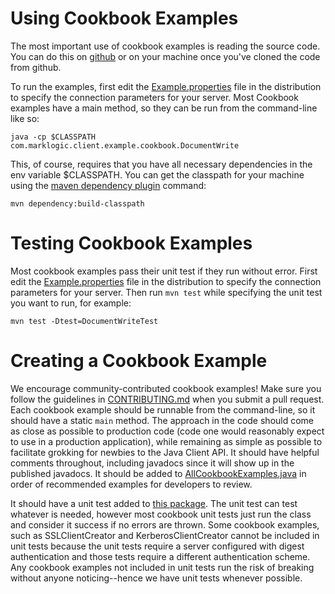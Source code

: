 # Using Cookbook Examples

The most important use of cookbook examples is reading the source code.  You
can do this on [github](https://github.com/marklogic/java-client-api) or on
your machine once you've cloned the code from github.

To run the examples, first edit the
[Example.properties](../../../../../../resources/Example.properties) file in the
distribution to specify the connection parameters for your server. Most
Cookbook examples have a main method, so they can be run from the command-line
like so:

    java -cp $CLASSPATH com.marklogic.client.example.cookbook.DocumentWrite

This, of course, requires that you have all necessary dependencies in the env
variable $CLASSPATH.  You can get the classpath for your machine using the
[maven dependency plugin](http://maven.apache.org/plugins/maven-dependency-plugin/usage.html)
command:

    mvn dependency:build-classpath

# Testing Cookbook Examples

Most cookbook examples pass their unit test if they run without error.  First
edit the [Example.properties](../../../../../../resources/Example.properties) file
in the distribution to specify the connection parameters for your server. Then
run `mvn test` while specifying the unit test you want to run, for example:

    mvn test -Dtest=DocumentWriteTest

# Creating a Cookbook Example

We encourage community-contributed cookbook examples!  Make sure you follow
the guidelines in [CONTRIBUTING.md](../../../../../../../../CONTRIBUTING.md)
when you submit a pull request.  Each cookbook example should be runnable from
the command-line, so it should have a static `main` method.  The approach in
the code should come as close as possible to production code (code one would
reasonably expect to use in a production application), while remaining as
simple as possible to facilitate grokking for newbies to the Java Client API.
It should have helpful comments throughout, including javadocs since it will
show up in the published javadocs.  It should be added to
[AllCookbookExamples.java](https://github.com/marklogic/java-client-api/blob/develop/src/main/java/com/marklogic/client/example/cookbook/AllCookbookExamples.java)
in order of recommended examples for developers to review.

It should have a unit test added to
[this package](https://github.com/marklogic/java-client-api/tree/develop/src/test/java/com/marklogic/client/test/example/cookbook).
The unit test can test whatever is needed, however most cookbook unit tests
just run the class and consider it success if no errors are thrown.  Some
cookbook examples, such as SSLClientCreator and KerberosClientCreator cannot be
included in unit tests because the unit tests require a server configured with
digest authentication and those tests require a different authentication
scheme.  Any cookbook examples not included in unit tests run the risk of
breaking without anyone noticing--hence we have unit tests whenever possible.
